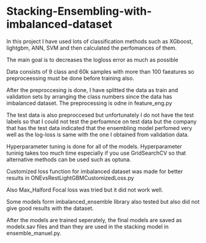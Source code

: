 # Stacking-Ensembling-with-imbalanced-dataset


In this project I have used lots of classification methods such as XGboost, lightgbm, ANN, SVM and then calculated the perfomances of them. 

The main goal is to decreases the logloss error as much as possible 

Data consists of 9 class and 60k samples with more than 100 faeatures so preproceessing must be done before training also. 

After the preproccesing is done, I have splitted the data as train and validation sets by arranging the class numbers since the data has imbalanced dataset. The preprocessing is odne in feature_eng.py

The test data is also preproccesed but unfortunately I do not have the test labels so that I could not test the perfoamnce on test data but the company that has the test data indicated that the ensembling model perfomed very well as the log-loss is same with the one I obtained from validation data. 

Hyperparameter tuning is done for all of the models. Hyperparameter tuninig takes too much time especially if you use GridSearchCV so that alternative methods can be used such as optuna. 

Customized loss function for imbalanced dataset was made for better results in ONEvsRestLightGBMCustomizedLoss.py

Also Max_Halford Focal loss was tried but it did not work well. 


Some models form imbalanced_ensemble library also tested but also did not give good results with the dataset. 

After the models are trained seperately, the final models are saved as modelx.sav files and than they are used in the stacking model in ensemble_manuel.py.
